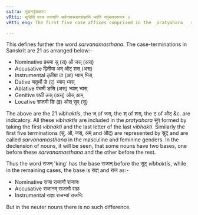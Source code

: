 ```yaml
---
sutra: सुडनपुंसकस्य
vRtti: सुडिति पञ्च वचनानि सर्वनामस्थानसंज्ञानि भवंति नपुंसकादन्यत्र ॥
vRtti_eng: The first five case affixes comprised in the _pratyahara_ _sut_. (i. e., the three case-terminations of the nominative, and the singular and dual of the accusative) are called also _sarvanamasthana_; except the case-affixes of the neuter gender.

---
```

This defines further the word _sarvanamasthana_. The case-terminations in Sanskrit are 21 as arranged below:-

- Nominative प्रथमा सु (स्) औ जस् (अस्)
- Accusative द्वितीया अम् औट् शस् (अस्)
- Instrumental तृतीया टा (आ) भ्याम् भिस्
- Dative चतुर्थी ङे (ए) भ्याम् भ्यस्
- Ablative पंचमी ङसि (अस्) भ्याम् भ्यस्
- Genitive षष्ठी ङस् (अस्) ओस् आम्
- Locative सप्तमी ङि (इ) ओस् सुप् (सु)

The above are the 21 _vibhaktis_, the ज् of जस्, the श् of शस्, the ट् of औट् &c. are indicatory. All these _vibhaktis_ are included in the _pratyahara_ सुप् formed by taking the first _vibhakti_ and the last letter of the last _vibhakti_. Similarly the first five terminations (सु. औ, जस्, अम् and औट्) are represented by सुट् and are called _sarvanamasthana_ in the masculine and feminine genders. In the declension of nouns, it will be seen, that some nouns have two bases, one before these _sarvanamasthana_ and the other before the rest.

Thus the word राजन् 'king' has the base राजान् before the सुट् _vibhaktis_, while in the remaining cases, the base is राज्ञ् and राज as:-

- Nominative राजा राजानौ राजानः
- Accusative राजानम् राजानौ राज्ञः
- Instrumental राज्ञा राजभ्यां राजभिः

But in the neuter nouns there is no such difference.